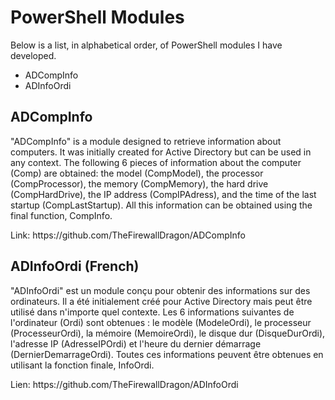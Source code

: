 <h1>PowerShell Modules</h1>
<p>
Below is a list, in alphabetical order, of PowerShell modules I have developed.
</p>
<ul>
  <li>ADCompInfo</li>
  <li>ADInfoOrdi</li>
</ul>

<h2>ADCompInfo</h2>
<p>
"ADCompInfo" is a module designed to retrieve information about computers. It was initially created for Active Directory but can be used in any context. The following 6 pieces of information about the computer (Comp) are obtained: the model (CompModel), the processor (CompProcessor), the memory (CompMemory), the hard drive (CompHardDrive), the IP address (CompIPAdress), and the time of the last startup (CompLastStartup). All this information can be obtained using the final function, CompInfo.  
</p>
Link: https://github.com/TheFirewallDragon/ADCompInfo

<h2>ADInfoOrdi (French)</h2>
<p>
"ADInfoOrdi" est un module conçu pour obtenir des informations sur des ordinateurs. Il a été initialement créé pour Active Directory mais peut être utilisé dans n'importe quel contexte. Les 6 informations suivantes de l'ordinateur (Ordi) sont obtenues : le modèle (ModeleOrdi), le processeur (ProcesseurOrdi), la mémoire (MemoireOrdi), le disque dur (DisqueDurOrdi), l'adresse IP (AdresseIPOrdi) et l'heure du dernier démarrage (DernierDemarrageOrdi). Toutes ces informations peuvent être obtenues en utilisant la fonction finale, InfoOrdi.
</p>
Lien: https://github.com/TheFirewallDragon/ADInfoOrdi
